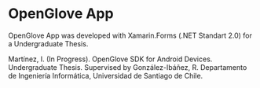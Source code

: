 # OpenGlove App
OpenGlove App was developed with Xamarin.Forms (.NET Standart 2.0) for a Undergraduate Thesis.

Martínez, I. (In Progress). OpenGlove SDK for Android Devices. Undergraduate Thesis. Supervised by González-Ibáñez, R. Departamento de Ingeniería Informática, Universidad de Santiago de Chile.

